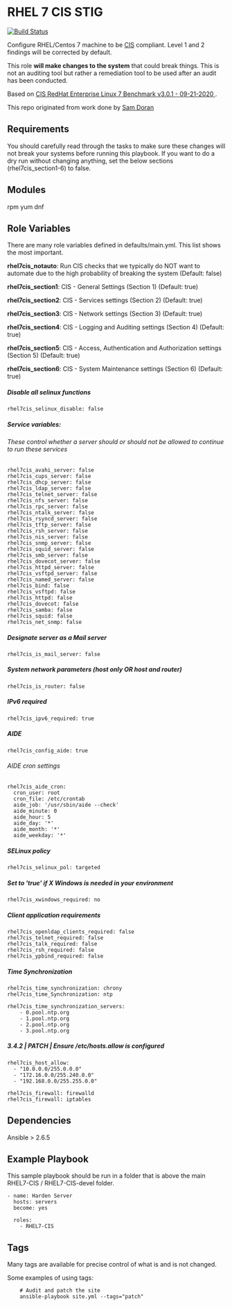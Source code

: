 RHEL 7 CIS STIG
================

[![Build Status](https://gitlab.com/mindpointgroup/lockdown-enterprise/rhel-7-cis/badges/master/pipeline.svg)](https://gitlab.com/mindpointgroup/lockdown-enterprise/rhel-7-cis/commits/master)


Configure RHEL/Centos 7 machine to be [CIS](https://www.cisecurity.org/cis-benchmarks/) compliant. Level 1 and 2 findings will be corrected by default.

This role **will make changes to the system** that could break things. This is not an auditing tool but rather a remediation tool to be used after an audit has been conducted.

Based on [CIS RedHat Enterprise Linux 7 Benchmark v3.0.1 - 09-21-2020 ](https://community.cisecurity.org/collab/public/index.php).

This repo originated from work done by [Sam Doran](https://github.com/samdoran/ansible-role-stig)

Requirements
------------

You should carefully read through the tasks to make sure these changes will not break your systems before running this playbook.
If you want to do a dry run without changing anything, set the below sections (rhel7cis_section1-6) to false. 

Modules
-------
rpm
yum
dnf


Role Variables
--------------
There are many role variables defined in defaults/main.yml. This list shows the most important.

**rhel7cis_notauto**: Run CIS checks that we typically do NOT want to automate due to the high probability of breaking the system (Default: false)

**rhel7cis_section1**: CIS - General Settings (Section 1) (Default: true)

**rhel7cis_section2**: CIS - Services settings (Section 2) (Default: true)

**rhel7cis_section3**: CIS - Network settings (Section 3) (Default: true)

**rhel7cis_section4**: CIS - Logging and Auditing settings (Section 4) (Default: true)

**rhel7cis_section5**: CIS - Access, Authentication and Authorization settings (Section 5) (Default: true)

**rhel7cis_section6**: CIS - System Maintenance settings (Section 6) (Default: true)  

##### Disable all selinux functions
`rhel7cis_selinux_disable: false`

##### Service variables:
###### These control whether a server should or should not be allowed to continue to run these services

```
rhel7cis_avahi_server: false  
rhel7cis_cups_server: false  
rhel7cis_dhcp_server: false  
rhel7cis_ldap_server: false  
rhel7cis_telnet_server: false  
rhel7cis_nfs_server: false  
rhel7cis_rpc_server: false  
rhel7cis_ntalk_server: false  
rhel7cis_rsyncd_server: false  
rhel7cis_tftp_server: false  
rhel7cis_rsh_server: false  
rhel7cis_nis_server: false  
rhel7cis_snmp_server: false  
rhel7cis_squid_server: false  
rhel7cis_smb_server: false  
rhel7cis_dovecot_server: false  
rhel7cis_httpd_server: false  
rhel7cis_vsftpd_server: false  
rhel7cis_named_server: false  
rhel7cis_bind: false  
rhel7cis_vsftpd: false  
rhel7cis_httpd: false  
rhel7cis_dovecot: false  
rhel7cis_samba: false  
rhel7cis_squid: false  
rhel7cis_net_snmp: false  
```  

##### Designate server as a Mail server
`rhel7cis_is_mail_server: false`


##### System network parameters (host only OR host and router)
`rhel7cis_is_router: false`  


##### IPv6 required
`rhel7cis_ipv6_required: true`  


##### AIDE
`rhel7cis_config_aide: true`

###### AIDE cron settings
```
rhel7cis_aide_cron:
  cron_user: root
  cron_file: /etc/crontab
  aide_job: '/usr/sbin/aide --check'
  aide_minute: 0
  aide_hour: 5
  aide_day: '*'
  aide_month: '*'
  aide_weekday: '*'  
```

##### SELinux policy
`rhel7cis_selinux_pol: targeted` 


##### Set to 'true' if X Windows is needed in your environment
`rhel7cis_xwindows_required: no` 


##### Client application requirements
```
rhel7cis_openldap_clients_required: false 
rhel7cis_telnet_required: false 
rhel7cis_talk_required: false  
rhel7cis_rsh_required: false 
rhel7cis_ypbind_required: false 
```

##### Time Synchronization
```
rhel7cis_time_synchronization: chrony
rhel7cis_time_Synchronization: ntp

rhel7cis_time_synchronization_servers:
    - 0.pool.ntp.org
    - 1.pool.ntp.org
    - 2.pool.ntp.org
    - 3.pool.ntp.org  
```  
  
##### 3.4.2 | PATCH | Ensure /etc/hosts.allow is configured
```
rhel7cis_host_allow:
  - "10.0.0.0/255.0.0.0"  
  - "172.16.0.0/255.240.0.0"  
  - "192.168.0.0/255.255.0.0"    
```  

```
rhel7cis_firewall: firewalld
rhel7cis_firewall: iptables
``` 
  

Dependencies
------------

Ansible > 2.6.5

Example Playbook
-------------------------

This sample playbook should be run in a folder that is above the main RHEL7-CIS / RHEL7-CIS-devel folder.

```
- name: Harden Server
  hosts: servers
  become: yes

  roles:
    - RHEL7-CIS
```

Tags
----
Many tags are available for precise control of what is and is not changed.

Some examples of using tags:

```
    # Audit and patch the site
    ansible-playbook site.yml --tags="patch"
```
